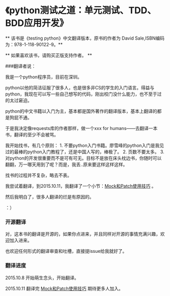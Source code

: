 《python测试之道：单元测试、TDD、BDD应用开发》
=======

** 该书是《testing python》中文翻译版本，原书的作者为 David Sale,ISBN编码为：978-1-118-90122-9。**

** 如果喜欢该书，请购买正版支持作者。 **

###翻译者说：

我是一个python程序员，目前在深圳。

python以他的简洁征服了很多人，也是很多非CS的学生的入门语言。得益与python，我现在可以写一些自己想写的代码，刚出校门没什么能力，也不至于过的太过窘迫。

python的中文书籍以入门为主，基本都是国外著作的翻译版本，基本上翻译的都是狗屁不通。

于是我决定像requests库的作者那样，做一个xxx for humans——去翻译一本书，翻译的至少不会被骂。

我开始找书，有几个原则：
    1. 不要python入门书籍。廖雪峰的python入门是我见过的最棒的python入门教程了，还是中国人写的，棒极了。
    2. 页数不要太多。
    3. 对python的开发很重要而不是可有可无。目标不是放在床头枕边书，你随时可以翻翻，万一哪天用到了呢？而是，我丢..原来要这样这样这样。
    
找书的过程并不复杂，略去不表。

我尝试着翻译，到2015.10.11，我翻译了一个小节：[Mock和Patch使用技巧](https://wangshunping.gitbooks.io/testing_python/content/chapter3/Mock_and_Patch.html) 。

然后我明白了，很多人翻译的烂是有原因的。

：）

### 开源翻译
对，这本书的翻译是开源的，如果你点进来，并且同样对开源的事情充满兴趣，欢迎加入进来。

也欢迎任何形式的翻译审查和吐槽，直接提issue给我就好了。


### 翻译进度

2015.10.8 开始萌生念头，开始翻译。

2015.10.11 翻译完 [Mock和Patch使用技巧](https://wangshunping.gitbooks.io/testing_python/content/chapter3/Mock_and_Patch.html) 期待更多人加入。

















